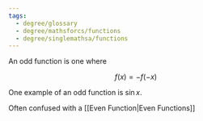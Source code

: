 ```yaml
---
tags:
  - degree/glossary
  - degree/mathsforcs/functions
  - degree/singlemathsa/functions
---
```

An odd function is one where

$$
f(x) = - f(-x)
$$

One example of an odd function is $\sin x$.

Often confused with a [[Even Function|Even Functions]]